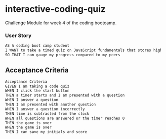 # interactive-coding-quiz
Challenge Module for week 4 of the coding bootcamp.

### User Story
```md
AS A coding boot camp student
I WANT to take a timed quiz on JavaScript fundamentals that stores high scores
SO THAT I can gauge my progress compared to my peers
```

## Acceptance Criteria
```md
Acceptance Criteria
GIVEN I am taking a code quiz
WHEN I click the start button
THEN a timer starts and I am presented with a question
WHEN I answer a question
THEN I am presented with another question
WHEN I answer a question incorrectly
THEN time is subtracted from the clock
WHEN all questions are answered or the timer reaches 0
THEN the game is over
WHEN the game is over
THEN I can save my initials and score
```
